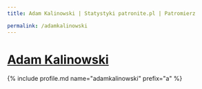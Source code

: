 ```yaml
---
title: Adam Kalinowski | Statystyki patronite.pl | Patromierz

permalink: /adamkalinowski
---
```


# [Adam Kalinowski](https://patronite.pl/adamkalinowski)

{% include profile.md name="adamkalinowski" prefix="a" %}
